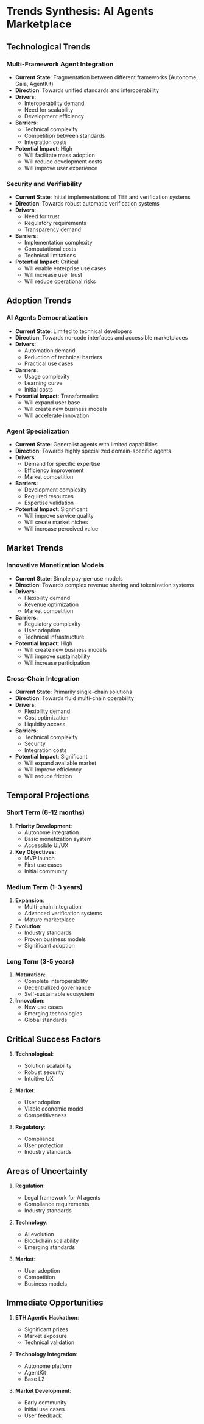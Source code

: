 # Trends Synthesis: AI Agents Marketplace

## Technological Trends

### Multi-Framework Agent Integration
- **Current State**: Fragmentation between different frameworks (Autonome, Gaia, AgentKit)
- **Direction**: Towards unified standards and interoperability
- **Drivers**:
  - Interoperability demand
  - Need for scalability
  - Development efficiency
- **Barriers**:
  - Technical complexity
  - Competition between standards
  - Integration costs
- **Potential Impact**: High
  - Will facilitate mass adoption
  - Will reduce development costs
  - Will improve user experience

### Security and Verifiability
- **Current State**: Initial implementations of TEE and verification systems
- **Direction**: Towards robust automatic verification systems
- **Drivers**:
  - Need for trust
  - Regulatory requirements
  - Transparency demand
- **Barriers**:
  - Implementation complexity
  - Computational costs
  - Technical limitations
- **Potential Impact**: Critical
  - Will enable enterprise use cases
  - Will increase user trust
  - Will reduce operational risks

## Adoption Trends

### AI Agents Democratization
- **Current State**: Limited to technical developers
- **Direction**: Towards no-code interfaces and accessible marketplaces
- **Drivers**:
  - Automation demand
  - Reduction of technical barriers
  - Practical use cases
- **Barriers**:
  - Usage complexity
  - Learning curve
  - Initial costs
- **Potential Impact**: Transformative
  - Will expand user base
  - Will create new business models
  - Will accelerate innovation

### Agent Specialization
- **Current State**: Generalist agents with limited capabilities
- **Direction**: Towards highly specialized domain-specific agents
- **Drivers**:
  - Demand for specific expertise
  - Efficiency improvement
  - Market competition
- **Barriers**:
  - Development complexity
  - Required resources
  - Expertise validation
- **Potential Impact**: Significant
  - Will improve service quality
  - Will create market niches
  - Will increase perceived value

## Market Trends

### Innovative Monetization Models
- **Current State**: Simple pay-per-use models
- **Direction**: Towards complex revenue sharing and tokenization systems
- **Drivers**:
  - Flexibility demand
  - Revenue optimization
  - Market competition
- **Barriers**:
  - Regulatory complexity
  - User adoption
  - Technical infrastructure
- **Potential Impact**: High
  - Will create new business models
  - Will improve sustainability
  - Will increase participation

### Cross-Chain Integration
- **Current State**: Primarily single-chain solutions
- **Direction**: Towards fluid multi-chain operability
- **Drivers**:
  - Flexibility demand
  - Cost optimization
  - Liquidity access
- **Barriers**:
  - Technical complexity
  - Security
  - Integration costs
- **Potential Impact**: Significant
  - Will expand available market
  - Will improve efficiency
  - Will reduce friction

## Temporal Projections

### Short Term (6-12 months)
1. **Priority Development**:
   - Autonome integration
   - Basic monetization system
   - Accessible UI/UX
2. **Key Objectives**:
   - MVP launch
   - First use cases
   - Initial community

### Medium Term (1-3 years)
1. **Expansion**:
   - Multi-chain integration
   - Advanced verification systems
   - Mature marketplace
2. **Evolution**:
   - Industry standards
   - Proven business models
   - Significant adoption

### Long Term (3-5 years)
1. **Maturation**:
   - Complete interoperability
   - Decentralized governance
   - Self-sustainable ecosystem
2. **Innovation**:
   - New use cases
   - Emerging technologies
   - Global standards

## Critical Success Factors

1. **Technological**:
   - Solution scalability
   - Robust security
   - Intuitive UX

2. **Market**:
   - User adoption
   - Viable economic model
   - Competitiveness

3. **Regulatory**:
   - Compliance
   - User protection
   - Industry standards

## Areas of Uncertainty

1. **Regulation**:
   - Legal framework for AI agents
   - Compliance requirements
   - Industry standards

2. **Technology**:
   - AI evolution
   - Blockchain scalability
   - Emerging standards

3. **Market**:
   - User adoption
   - Competition
   - Business models

## Immediate Opportunities

1. **ETH Agentic Hackathon**:
   - Significant prizes
   - Market exposure
   - Technical validation

2. **Technology Integration**:
   - Autonome platform
   - AgentKit
   - Base L2

3. **Market Development**:
   - Early community
   - Initial use cases
   - User feedback

